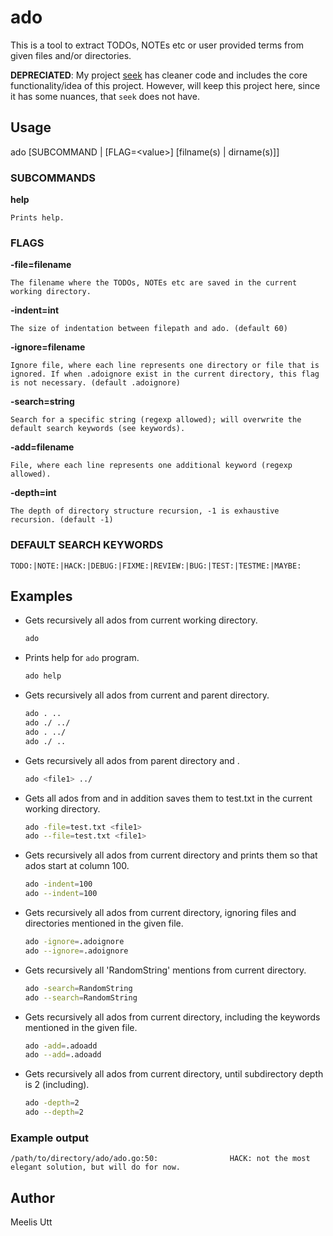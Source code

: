 # ado

This is a tool to extract TODOs, NOTEs etc or user provided terms from given files and/or directories.

**DEPRECIATED**: My project [seek](https://gitlab.com/utt_meelis/seek) has cleaner code and includes the core functionality/idea of this project. However, will keep this project here, since it has some nuances, that `seek` does not have.

## Usage

ado [SUBCOMMAND | [FLAG=\<value>] [filname(s) | dirname(s)]]

### SUBCOMMANDS

**help**

```
Prints help.
```

### FLAGS

**-file=filename**

```
The filename where the TODOs, NOTEs etc are saved in the current working directory.
```

**-indent=int**

```
The size of indentation between filepath and ado. (default 60)
```

**-ignore=filename**

```
Ignore file, where each line represents one directory or file that is ignored. If when .adoignore exist in the current directory, this flag is not necessary. (default .adoignore)
```

**-search=string**

```
Search for a specific string (regexp allowed); will overwrite the default search keywords (see keywords).
```

**-add=filename**

```
File, where each line represents one additional keyword (regexp allowed).
```

**-depth=int**

```
The depth of directory structure recursion, -1 is exhaustive recursion. (default -1)
```

### DEFAULT SEARCH KEYWORDS

```
TODO:|NOTE:|HACK:|DEBUG:|FIXME:|REVIEW:|BUG:|TEST:|TESTME:|MAYBE:
```

## Examples

- Gets recursively all ados from current working directory.
    ```sh
    ado
    ```
- Prints help for `ado` program.
    ```sh
    ado help
    ```
- Gets recursively all ados from current and parent directory.
    ```sh
    ado . ..
    ado ./ ../
    ado . ../
    ado ./ ..
    ```
- Gets recursively all ados from parent directory and <file1>.
    ```sh
    ado <file1> ../
    ```
- Gets all ados from <file1> and in addition saves them to test.txt in the current working directory.
    ```sh
    ado -file=test.txt <file1>
    ado --file=test.txt <file1>
    ```
- Gets recursively all ados from current directory and prints them so that ados start at column 100.
    ```sh
    ado -indent=100
    ado --indent=100
    ```
- Gets recursively all ados from current directory, ignoring files and directories mentioned in the given file.
    ```sh
    ado -ignore=.adoignore
    ado --ignore=.adoignore
    ```
- Gets recursively all 'RandomString' mentions from current directory.
    ```sh
    ado -search=RandomString
    ado --search=RandomString
    ```
- Gets recursively all ados from current directory, including the keywords mentioned in the given file.
    ```sh
    ado -add=.adoadd
    ado --add=.adoadd
    ```
- Gets recursively all ados from current directory, until subdirectory depth is 2 (including).
    ```sh
    ado -depth=2
    ado --depth=2
    ```

### Example output

```
/path/to/directory/ado/ado.go:50:                HACK: not the most elegant solution, but will do for now.
```

## Author

Meelis Utt
